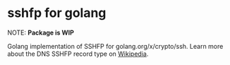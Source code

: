 # sshfp for golang

NOTE: **Package is WIP**

Golang implementation of SSHFP for golang.org/x/crypto/ssh. Learn more about the DNS SSHFP record type on [Wikipedia](https://en.wikipedia.org/wiki/SSHFP_record).
